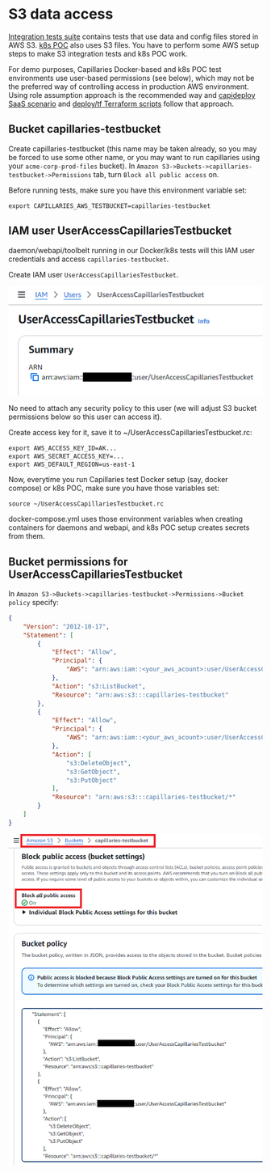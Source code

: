 # S3 data access

[Integration tests suite](./testing.md#integration-tests) contains tests that use data and config files stored in AWS S3. [k8s POC](../test/k8s/README.md) also uses S3 files. You have to perform some AWS setup steps to make S3 integration tests and k8s POC work.

For demo purposes, Capillaries Docker-based and k8s POC test environments use user-based permissions (see below), which may not be the preferred way of controlling access in production AWS environment. Using role assumption approach is the recommended way and [capideploy SaaS scenario](https://github.com/capillariesio/capillaries-deploy/blob/main/README.md#iam-settings---saas-scenario) and [deploy/tf Terraform scripts](../deploy/tf/cassandra_cluster/README.md) follow that approach.

## Bucket capillaries-testbucket

Create capillaries-testbucket (this name may be taken already, so you may be forced to use some other name, or you may want to run capillaries using your `acme-corp-prod-files` bucket). In `Amazon S3->Buckets->capillaries-testbucket->Permissions` tab, turn `Block all public access` on.

Before running tests, make sure you have this environment variable set:
```
export CAPILLARIES_AWS_TESTBUCKET=capillaries-testbucket
```

## IAM user UserAccessCapillariesTestbucket

daemon/webapi/toolbelt running in our Docker/k8s tests will this IAM user credentials and access `capillaries-testbucket`.

Create IAM user `UserAccessCapillariesTestbucket`.

![](./aws-user-access-capillaries-testbucket.png)

No need to attach any security policy to this user (we will adjust S3 bucket permissions below so this user can access it).

Create access key for it, save it to ~/UserAccessCapillariesTestbucket.rc:
```
export AWS_ACCESS_KEY_ID=AK...
export AWS_SECRET_ACCESS_KEY=...
export AWS_DEFAULT_REGION=us-east-1
```

Now, everytime you run Capillaries test Docker setup (say, docker compose) or k8s POC, make sure you have those variables set:

```
source ~/UserAccessCapillariesTestbucket.rc
```

docker-compose.yml uses those environment variables when creating containers for daemons and webapi, and k8s POC setup creates secrets from them.

## Bucket permissions for UserAccessCapillariesTestbucket

In `Amazon S3->Buckets->capillaries-testbucket->Permissions->Bucket policy` specify:

```json
{
	"Version": "2012-10-17",
	"Statement": [
		{
			"Effect": "Allow",
			"Principal": {
				"AWS": "arn:aws:iam::<your_aws_acount>:user/UserAccessCapillariesTestbucket"
			},
			"Action": "s3:ListBucket",
			"Resource": "arn:aws:s3:::capillaries-testbucket"
		},
		{
			"Effect": "Allow",
			"Principal": {
				"AWS": "arn:aws:iam::<your_aws_acount>:user/UserAccessCapillariesTestbucket"
			},
			"Action": [
				"s3:DeleteObject",
				"s3:GetObject",
				"s3:PutObject"
			],
			"Resource": "arn:aws:s3:::capillaries-testbucket/*"
		}
	]
}
```

![](./aws-capillaries-testbucket-permissions.png)
